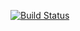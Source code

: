 [![Build Status](https://travis-ci.com/avisoftware/HomeWork.svg?token=avmbug8ys9wxgbnb81LK&branch=master)](https://travis-ci.com/avisoftware/HomeWork)
